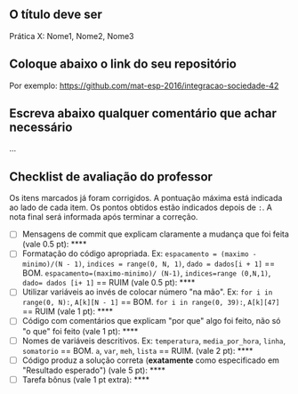 ## O título deve ser

Prática X: Nome1, Nome2, Nome3

## Coloque abaixo o link do seu repositório

Por exemplo: https://github.com/mat-esp-2016/integracao-sociedade-42

## Escreva abaixo qualquer comentário que achar necessário

...

## Checklist de avaliação do professor

Os itens marcados já foram corrigidos. A pontuação máxima está indicada ao lado de cada item. Os pontos obtidos estão indicados depois de `:`. A nota final será informada após terminar a correção.

- [ ] Mensagens de commit que explicam claramente a mudança que foi feita (vale 0.5 pt): ****
- [ ] Formatação do código apropriada. Ex: `espacamento = (maximo - minimo)/(N - 1)`, `indices = range(0, N, 1)`, `dado = dados[i + 1]` == BOM.  `espacamento=(maximo-minimo)/ (N-1)`, `indices=range (0,N,1)`, `dado= dados [i+ 1]` == RUIM (vale 0.5 pt): ****
- [ ] Utilizar variáveis ao invés de colocar número "na mão". Ex: `for i in range(0, N):`, `A[k][N - 1]` == BOM. `for i in range(0, 39):`, `A[k][47]` == RUIM (vale 1 pt): ****
- [ ] Código com comentários que explicam "por que" algo foi feito, não só "o que" foi feito (vale 1 pt): ****
- [ ] Nomes de variáveis descritivos. Ex: `temperatura`, `media_por_hora`, `linha`, `somatorio` == BOM. `a`, `var`, `meh`, `lista` == RUIM.  (vale 2 pt): ****
- [ ] Código produz a solução correta (**exatamente** como especificado em "Resultado esperado") (vale 5 pt): ****
- [ ] Tarefa bônus (vale 1 pt extra): ****

